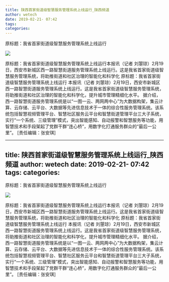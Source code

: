 ```yaml
---
title: 陕西首家街道级智慧服务管理系统上线运行_陕西频道
author: wetech
date: 2019-02-21- 07:42
tags: 
categories: 
---
```

原标题：我省首家街道级智慧服务管理系统上线运行
<!-- more -->
                
<img align="center" border="0" src="http://p2.ifengimg.com/a/2016/0810/204c433878d5cf9size1_w16_h16.png" />
                
            
原标题：我省首家街道级智慧服务管理系统上线运行本报讯（记者 刘曌琼）2月19日，西安市新城区西一路智慧街道服务管理系统上线运行。这是我省首家街道级智慧服务管理系统，将助推街道和社区治理的智能化和科学化
原标题：我省首家街道级智慧服务管理系统上线运行
本报讯（记者 刘曌琼）2月19日，西安市新城区西一路智慧街道服务管理系统上线运行。这是我省首家街道级智慧服务管理系统，将助推街道和社区治理的智能化和科学化，提升城市管理精细化水平。
据介绍，西一路智慧街道服务管理系统是以“一图一云、两网两中心”为大数据构架，集云计算、云存储、云平台、大数据等先进信息技术于一体的综合性服务管理系统。该系统包括智慧视频管理平台、智慧社区服务云平台和智慧街道管理平台三大子系统，实行“一个系统、三级管理”模式，突出智能感知、自动报警和智慧服务等功能，用智慧技术和手段架起了党群干群“连心桥”，用数字化打通服务群众的“最后一公里”。
[责任编辑：张安琪]
            
---
title: 陕西首家街道级智慧服务管理系统上线运行_陕西频道
author: wetech
date: 2019-02-21- 07:42
tags: 
categories: 
---
原标题：我省首家街道级智慧服务管理系统上线运行
<!-- more -->
                
<img align="center" border="0" src="http://p2.ifengimg.com/a/2016/0810/204c433878d5cf9size1_w16_h16.png" />
                
            
原标题：我省首家街道级智慧服务管理系统上线运行本报讯（记者 刘曌琼）2月19日，西安市新城区西一路智慧街道服务管理系统上线运行。这是我省首家街道级智慧服务管理系统，将助推街道和社区治理的智能化和科学化
原标题：我省首家街道级智慧服务管理系统上线运行
本报讯（记者 刘曌琼）2月19日，西安市新城区西一路智慧街道服务管理系统上线运行。这是我省首家街道级智慧服务管理系统，将助推街道和社区治理的智能化和科学化，提升城市管理精细化水平。
据介绍，西一路智慧街道服务管理系统是以“一图一云、两网两中心”为大数据构架，集云计算、云存储、云平台、大数据等先进信息技术于一体的综合性服务管理系统。该系统包括智慧视频管理平台、智慧社区服务云平台和智慧街道管理平台三大子系统，实行“一个系统、三级管理”模式，突出智能感知、自动报警和智慧服务等功能，用智慧技术和手段架起了党群干群“连心桥”，用数字化打通服务群众的“最后一公里”。
[责任编辑：张安琪]
            
